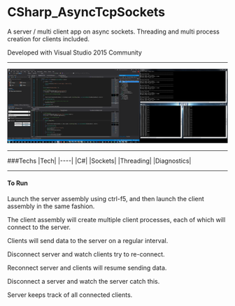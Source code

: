 # CSharp_AsyncTcpSockets


A server / multi client app on async sockets. Threading and multi process creation for clients included.

Developed with Visual Studio 2015 Community

---

![Screen Shot](https://github.com/Apollo013/CSharp_AsyncTcpSockets/blob/master/ScreenShot.png?raw=true "Screen shot")

---

###Techs
|Tech|
|----|
|C#|
|Sockets|
|Threading|
|Diagnostics|

---

#### To Run
Launch the server assembly using ctrl-f5, and then launch the client assembly in the same fashion.

The client assembly will create multiple client processes, each of which will connect to the server.

Clients will send data to the server on a regular interval.

Disconnect server and watch clients try to re-connect.

Reconnect server and clients will resume sending data.

Disconnect a server and watch the server catch this.

Server keeps track of all connected clients.
